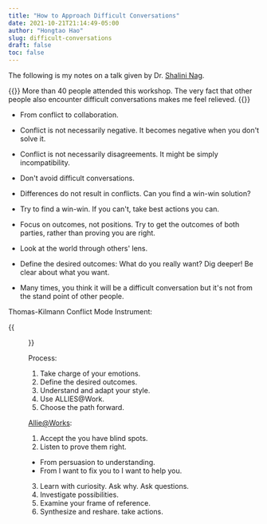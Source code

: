 ```yaml
---
title: "How to Approach Difficult Conversations"
date: 2021-10-21T21:14:49-05:00
author: "Hongtao Hao"
slug: difficult-conversations
draft: false
toc: false
---
```

The following is my notes on a talk given by Dr. [Shalini Nag](https://www.linkedin.com/in/dr-shalini-nag-talent-advisor).

{{<block class="info">}}
More than 40 people attended this workshop. The very fact that other people also encounter difficult conversations makes me feel relieved.
{{<end>}}

- From conflict to collaboration. 

- Conflict is not necessarily negative. It becomes negative when you don't solve it. 

- Conflict is not necessarily disagreements. It might be simply incompatibility. 

- Don't avoid difficult conversations. 

- Differences do not result in conflicts. Can you find a win-win solution?

- Try to find a win-win. If you can't, take best actions you can. 

- Focus on outcomes, not positions. Try to get the outcomes of both parties, rather than proving you are right. 

- Look at the world through others' lens.

- Define the desired outcomes: What do you really want? Dig deeper! Be clear about what you want.

- Many times, you think it will be a difficult conversation but it's not from the stand point of other people. 

Thomas-Kilmann Conflict Mode Instrument:

{{<figure src="https://www.ncbi.nlm.nih.gov/pmc/articles/PMC4054741/bin/i1949-8357-6-2-345-f01.jpg" caption="Thomas-Kilmann Instrument, source:https://www.ncbi.nlm.nih.gov/pmc/articles/PMC4054741/">}}

Process:
1. Take charge of your emotions.
2. Define the desired outcomes.
3. Understand and adapt your style. 
4. Use ALLIES@Work.
5. Choose the path forward. 

[Allie@Works](https://astounding-knitter-80.ck.page/alliesatwork):
1. Accept the you have blind spots.
2. Listen to prove them right. 
  - From persuasion to understanding. 
  - From I want to fix you to I want to help you.
3. Learn with curiosity. Ask why. Ask questions. 
4. Investigate possibilities. 
5. Examine your frame of reference. 
6. Synthesize and reshare. take actions. 